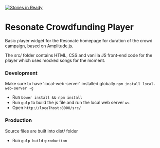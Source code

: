 [![Stories in Ready](https://badge.waffle.io/resonatecoop/resonate-crowdfund-player.png?label=ready&title=Ready)](https://waffle.io/resonatecoop/resonate-crowdfund-player)
# Resonate Crowdfunding Player

Basic player widget for the Resonate homepage for duration of the crowd campaign, based on Amplitude.js.

The src/ folder contains HTML, CSS and vanilla JS front-end code for the player which uses mocked songs for the moment.

### Development

Make sure to have 'local-web-server' installed globally `npm install local-web-server -g`

* Run `bower install && npm install`
* Run `gulp` to build the js file and run the local web server `ws`
* Open `http://localhost:8000/src/`

### Production

Source files are built into dist/ folder
* Run `gulp build:production`
